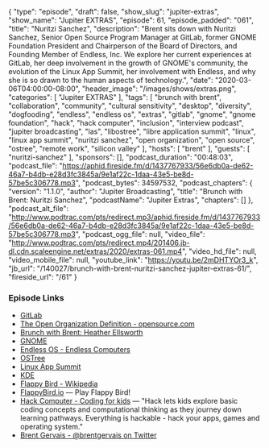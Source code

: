 {
  "type": "episode",
  "draft": false,
  "show_slug": "jupiter-extras",
  "show_name": "Jupiter EXTRAS",
  "episode": 61,
  "episode_padded": "061",
  "title": "Nuritzi Sanchez",
  "description": "Brent sits down with Nuritzi Sanchez, Senior Open Source Program Manager at GitLab, former GNOME Foundation President and Chairperson of the Board of Directors, and Founding Member of Endless, Inc. We explore her current experiences at GitLab, her deep involvement in the growth of GNOME's community, the evolution of the Linux App Summit, her involvement with Endless, and why she is so drawn to the human aspects of technology.",
  "date": "2020-03-06T04:00:00-08:00",
  "header_image": "/images/shows/extras.png",
  "categories": [
    "Jupiter EXTRAS"
  ],
  "tags": [
    "brunch with brent",
    "collaboration",
    "community",
    "cultural sensitivity",
    "desktop",
    "diversity",
    "dogfooding",
    "endless",
    "endless os",
    "extras",
    "gitlab",
    "gnome",
    "gnome foundation",
    "hack",
    "hack computer",
    "inclusion",
    "interview podcast",
    "jupiter broadcasting",
    "las",
    "libostree",
    "libre application summit",
    "linux",
    "linux app summit",
    "nuritzi sanchez",
    "open organization",
    "open source",
    "ostree",
    "remote work",
    "silicon valley"
  ],
  "hosts": [
    "brent"
  ],
  "guests": [
    "nuritzi-sanchez"
  ],
  "sponsors": [],
  "podcast_duration": "00:48:03",
  "podcast_file": "https://aphid.fireside.fm/d/1437767933/56e6db0a-de62-46a7-b4db-e28d3fc3845a/9e1af22c-1daa-43e5-be8d-57be5c306778.mp3",
  "podcast_bytes": 34597532,
  "podcast_chapters": {
    "version": "1.1.0",
    "author": "Jupiter Broadcasting",
    "title": "Brunch with Brent: Nuritzi Sanchez",
    "podcastName": "Jupiter Extras",
    "chapters": []
  },
  "podcast_alt_file": "http://www.podtrac.com/pts/redirect.mp3/aphid.fireside.fm/d/1437767933/56e6db0a-de62-46a7-b4db-e28d3fc3845a/9e1af22c-1daa-43e5-be8d-57be5c306778.mp3",
  "podcast_ogg_file": null,
  "video_file": "http://www.podtrac.com/pts/redirect.mp4/201406.jb-dl.cdn.scaleengine.net/extras/2020/extras-061.mp4",
  "video_hd_file": null,
  "video_mobile_file": null,
  "youtube_link": "https://youtu.be/2mDHTYOr3_k",
  "jb_url": "/140027/brunch-with-brent-nuritzi-sanchez-jupiter-extras-61/",
  "fireside_url": "/61"
}


### Episode Links

  * [GitLab](https://gitlab.com/ "GitLab")
  * [The Open Organization Definition - opensource.com](https://opensource.com/open-organization/resources/open-org-definition "The Open Organization Definition - opensource.com")
  * [Brunch with Brent: Heather Ellsworth](https://extras.show/57 "Brunch with Brent: Heather Ellsworth")
  * [GNOME](https://www.gnome.org/ "GNOME")
  * [Endless OS - Endless Computers](https://endlessos.com/ "Endless OS - Endless Computers")
  * [OSTree](https://ostree.readthedocs.io "OSTree")
  * [Linux App Summit](https://linuxappsummit.org/ "Linux App Summit")
  * [KDE](https://kde.org/ "KDE")
  * [Flappy Bird - Wikipedia](https://en.wikipedia.org/wiki/Flappy_Bird "Flappy Bird - Wikipedia")
  * [FlappyBird.io](http://flappybird.io/ "FlappyBird.io") — Play Flappy Bird!
  * [Hack Computer - Coding for kids](https://www.hack-computer.com/ "Hack Computer - Coding for kids") — "Hack lets kids explore basic coding concepts and computational thinking as they journey down learning pathways. Everything is hackable - hack your apps, games and operating system."
  * [Brent Gervais - @brentgervais on Twitter](https://twitter.com/brentgervais "Brent Gervais - @brentgervais on Twitter")


